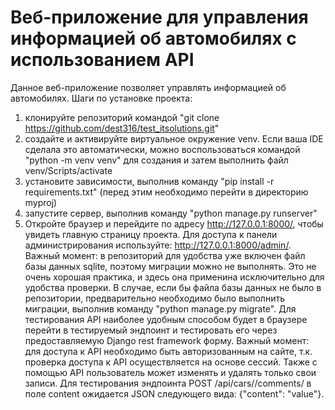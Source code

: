# Веб-приложение для управления информацией об автомобилях с использованием API
Данное веб-приложение позволяет управлять информацией об автомобилях.
Шаги по установке проекта:
1) клонируйте репозиторий командой "git clone https://github.com/dest316/test_itsolutions.git"
2) создайте и активируйте виртуальное окружение venv. Если ваша IDE сделала это автоматически, можно воспользоваться командой "python -m venv venv" для создания и затем выполнить файл venv/Scripts/activate
3) установите зависимости, выполнив команду "pip install -r requirements.txt" (перед этим необходимо перейти в директорию myproj)
4) запустите сервер, выполнив команду "python manage.py runserver"
5) Откройте браузер и перейдите по адресу http://127.0.0.1:8000/, чтобы увидеть главную страницу проекта. Для доступа к панели администрирования используйте: http://127.0.0.1:8000/admin/.
Важный момент: в репозиторий для удобства уже включен файл базы данных sqlite, поэтому миграции можно не выполнять. Это не очень хорошая практика, и здесь она применина исключительно для удобства проверки.
В случае, если бы файла базы данных не было в репозитории, предварительно необходимо было выполнить миграции, выполнив команду "python manage.py migrate".
Для тестирования API наиболее удобным способом будет в браузере перейти в тестируемый эндпоинт и тестировать его через предоставляемую Django rest framework форму.
Важный момент: для доступа к API необходимо быть авторизованным на сайте, т.к. проверка доступа к API осуществляется на основе сессий. Также с помощью API пользователь может изменять и удалять только свои записи.
Для тестирования эндпоинта POST /api/cars/<id>/comments/ в поле content ожидается JSON следующего вида: {"content": "value"}.
